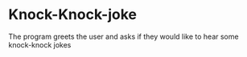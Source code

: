# Knock-Knock-joke
The program greets the user and asks if they would like to hear some knock-knock jokes
